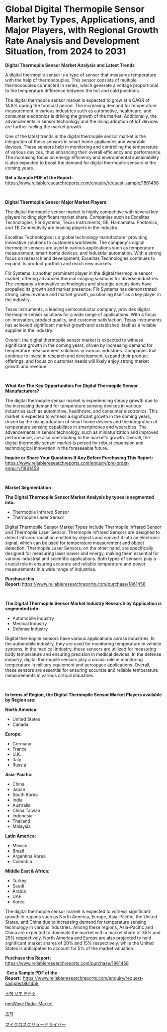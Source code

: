 <p><h1>Global Digital Thermopile Sensor Market by Types, Applications, and Major Players, with Regional Growth Rate Analysis and Development Situation, from 2024 to 2031</h1></p><p><strong>Digital Thermopile Sensor Market Analysis and Latest Trends</strong></p>
<p><p>A digital thermopile sensor is a type of sensor that measures temperature with the help of thermocouples. This sensor consists of multiple thermocouples connected in series, which generate a voltage proportional to the temperature difference between the hot and cold junctions.</p><p>The digital thermopile sensor market is expected to grow at a CAGR of 14.8% during the forecast period. The increasing demand for temperature measurement in various industries such as automotive, healthcare, and consumer electronics is driving the growth of the market. Additionally, the advancements in sensor technology and the rising adoption of IoT devices are further fueling the market growth.</p><p>One of the latest trends in the digital thermopile sensor market is the integration of these sensors in smart home appliances and wearable devices. These sensors help in monitoring and controlling the temperature of various devices, thus enhancing their overall efficiency and performance. The increasing focus on energy efficiency and environmental sustainability is also expected to boost the demand for digital thermopile sensors in the coming years.</p></p>
<p><strong>Get a Sample PDF of the Report:&nbsp;</strong> <a href="https://www.reliableresearchreports.com/enquiry/request-sample/1861458">https://www.reliableresearchreports.com/enquiry/request-sample/1861458</a></p>
<p>&nbsp;</p>
<p><strong>Digital Thermopile Sensor Major Market Players</strong></p>
<p><p>The digital thermopile sensor market is highly competitive with several key players holding significant market share. Companies such as Excelitas Technologies, Flir Systems, Texas Instruments, GE, Hamamatsu Photonics, and TE Connectivity are leading players in the industry. </p><p>Excelitas Technologies is a global technology manufacturer providing innovative solutions to customers worldwide. The company's digital thermopile sensors are used in various applications such as temperature measurement, smart home devices, and industrial automation. With a strong focus on research and development, Excelitas Technologies continues to expand its product portfolio and reach new markets. </p><p>Flir Systems is another prominent player in the digital thermopile sensor market, offering advanced thermal imaging solutions for diverse industries. The company's innovative technologies and strategic acquisitions have propelled its growth and market presence. Flir Systems has demonstrated strong sales revenue and market growth, positioning itself as a key player in the industry.</p><p>Texas Instruments, a leading semiconductor company, provides digital thermopile sensor solutions for a wide range of applications. With a focus on innovation, product quality, and customer satisfaction, Texas Instruments has achieved significant market growth and established itself as a reliable supplier in the industry.</p><p>Overall, the digital thermopile sensor market is expected to witness significant growth in the coming years, driven by increasing demand for temperature measurement solutions in various industries. Companies that continue to invest in research and development, expand their product offerings, and focus on customer needs will likely enjoy strong market growth and revenue.</p></p>
<p>&nbsp;</p>
<p><strong>What Are The Key Opportunities For Digital Thermopile Sensor Manufacturers?</strong></p>
<p><p>The digital thermopile sensor market is experiencing steady growth due to the increasing demand for temperature sensing devices in various industries such as automotive, healthcare, and consumer electronics. This market is expected to witness a significant growth in the coming years, driven by the rising adoption of smart home devices and the integration of temperature sensing capabilities in smartphones and wearables. The advancements in sensor technology, such as miniaturization and improved performance, are also contributing to the market's growth. Overall, the digital thermopile sensor market is poised for robust expansion and technological innovation in the foreseeable future.</p></p>
<p><strong>Inquire or Share Your Questions If Any Before Purchasing This Report:</strong> <a href="https://www.reliableresearchreports.com/enquiry/pre-order-enquiry/1861458">https://www.reliableresearchreports.com/enquiry/pre-order-enquiry/1861458</a></p>
<p>&nbsp;</p>
<p><strong>Market Segmentation</strong></p>
<p><strong>The Digital Thermopile Sensor Market Analysis by types is segmented into:</strong></p>
<p><ul><li>Thermopile Infrared Sensor</li><li>Thermopile Laser Sensor</li></ul></p>
<p><p>Digital Thermopile Sensor Market Types include Thermopile Infrared Sensor and Thermopile Laser Sensor. Thermopile Infrared Sensors are designed to detect infrared radiation emitted by objects and convert it into an electronic signal, which can be used for temperature measurement and object detection. Thermopile Laser Sensors, on the other hand, are specifically designed for measuring laser power and energy, making them essential for various industrial and scientific applications. Both types of sensors play a crucial role in ensuring accurate and reliable temperature and power measurements in a wide range of industries.</p></p>
<p><strong>Purchase this Report:&nbsp;</strong><a href="https://www.reliableresearchreports.com/purchase/1861458">https://www.reliableresearchreports.com/purchase/1861458</a></p>
<p>&nbsp;</p>
<p><strong>The Digital Thermopile Sensor Market Industry Research by Application is segmented into:</strong></p>
<p><ul><li>Automobile Industry</li><li>Medical Industry</li><li>Defense Industry</li></ul></p>
<p><p>Digital thermopile sensors have various applications across industries. In the automobile industry, they are used for monitoring temperature in vehicle systems. In the medical industry, these sensors are utilized for measuring body temperature and ensuring precision in medical devices. In the defense industry, digital thermopile sensors play a crucial role in monitoring temperature in military equipment and aerospace applications. Overall, these sensors are essential for ensuring accurate and reliable temperature measurements in various critical industries.</p></p>
<p>&nbsp;</p>
<p><strong>In terms of Region, the Digital Thermopile Sensor Market Players available by Region are:</strong></p>
<p>
    <p> <strong> North America: </strong>
        <ul>
            <li>United States</li>
            <li>Canada</li>
        </ul>
        </p> 
    <p> <strong> Europe: </strong>
        <ul>
            <li>Germany</li>
            <li>France</li>
            <li>U.K.</li>
            <li>Italy</li>
            <li>Russia</li>
        </ul>
        </p> 
    <p> <strong> Asia-Pacific: </strong>
        <ul>
            <li>China</li>
            <li>Japan</li>
            <li>South Korea</li>
            <li>India</li>
            <li>Australia</li>
            <li>China Taiwan</li>
            <li>Indonesia</li>
            <li>Thailand</li>
            <li>Malaysia</li>
        </ul>
        </p> 
    <p> <strong> Latin America: </strong>
        <ul>
            <li>Mexico</li>
            <li>Brazil</li>
            <li>Argentina Korea</li>
            <li>Colombia</li>
        </ul>
        </p> 
    <p> <strong> Middle East & Africa: </strong>
        <ul>
            <li>Turkey</li>
            <li>Saudi</li>
            <li>Arabia</li>
            <li>UAE</li>
            <li>Korea</li>
        </ul>
    </p>
    </p>
<p><p>The digital thermopile sensor market is expected to witness significant growth in regions such as North America, Europe, Asia-Pacific, the United States, and China due to increasing demand for temperature sensing technology in various industries. Among these regions, Asia-Pacific and China are expected to dominate the market with a market share of 35% and 25% respectively. North America and Europe are also projected to hold significant market shares of 20% and 15% respectively, while the United States is anticipated to account for 5% of the market valuation.</p></p>
<p><strong>Purchase this Report: </strong><a href="https://www.reliableresearchreports.com/purchase/1861458">https://www.reliableresearchreports.com/purchase/1861458</a></p>
<p>&nbsp;<strong>Get a Sample PDF of the Report:&nbsp;&nbsp;</strong><a href="https://www.reliableresearchreports.com/enquiry/request-sample/1861458">https://www.reliableresearchreports.com/enquiry/request-sample/1861458</a></p>
<p><strong></strong></p>
<p><p><a href="https://github.com/sammyUltyylrich9067856/Market-Research-Report-List-1/blob/main/790366711014.md">소형 보조 변전소</a></p><p><a href="https://github.com/Whitneyboyettebo9kiw7yr13/Market-Research-Report-List-1/blob/main/mmwave-radar-market.md">mmWave Radar Market</a></p><p><a href="https://github.com/Elenrrera7685/Market-Research-Report-List-1/blob/main/596112311013.md">조직</a></p><p><a href="https://github.com/ReyesKohler20231/Market-Research-Report-List-1/blob/main/651400511845.md">マイクロスクリュードライバー</a></p></p>